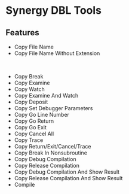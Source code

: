 # Synergy DBL Tools

## Features

* Copy File Name
* Copy File Name Without Extension
<br>

* Copy Break
* Copy Examine
* Copy Watch
* Copy Examine And Watch
* Copy Deposit
* Copy Set Debugger Parameters
* Copy Go Line Number
* Copy Go Return
* Copy Go Exit
* Copy Cancel All
* Copy Trace
* Copy Return/Exit/Cancel/Trace
* Copy Break In Nonsubroutine
* Copy Debug Compilation
* Copy Release Compilation
* Copy Debug Compilation And Show Result
* Copy Release Compilation And Show Result
* Compile

